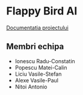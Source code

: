 # Flappy Bird AI

[Documentatia proiectului](./DocumentatieProiectPAS.pdf)

## Membri echipa

- Ionescu Radu-Constatin
- Popescu Matei-Calin
- Liciu Vasile-Stefan
- Alexe Vasile-Paul
- Nitoi Antonio
